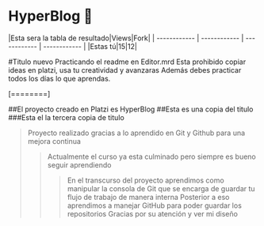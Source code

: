 # HyperBlog  🦦

|Esta sera la tabla de resultado|Views|Fork|
| ------------ | ------------ | ------------ | ------------ |
|Estas tú|15|12|

#Titulo nuevo
		Practicando el readme en Editor.mrd
		Esta prohibido copiar ideas en platzi, usa tu creatividad y avanzaras
		Además debes practicar todos los días lo que aprendas.

[========]

##El proyecto creado en Platzi es HyperBlog
##Esta es una copia del titulo 
###Esta el la tercera copia de titulo
> Proyecto realizado gracias a lo aprendido en Git y Github para una mejora continua
> >  Actualmente el curso ya esta culminado pero siempre es bueno seguir aprendiendo
> > > En el transcurso del proyecto aprendimos como manipular la consola de Git
> > > que se encarga de guardar tu flujo de trabajo de manera interna
> >Posterior a eso aprendimos a manejar GitHub para poder guardar los repositorios
> Gracias por su atención y ver mi diseño
